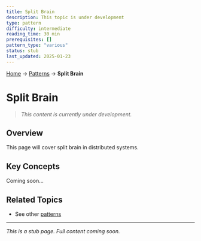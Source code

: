 ```yaml
---
title: Split Brain
description: This topic is under development
type: pattern
difficulty: intermediate
reading_time: 30 min
prerequisites: []
pattern_type: "various"
status: stub
last_updated: 2025-01-23
---
```


<!-- Navigation -->
[Home](../index.md) → [Patterns](index.md) → **Split Brain**

# Split Brain

> *This content is currently under development.*

## Overview

This page will cover split brain in distributed systems.

## Key Concepts

Coming soon...

## Related Topics

- See other [patterns](index.md)

---

*This is a stub page. Full content coming soon.*
